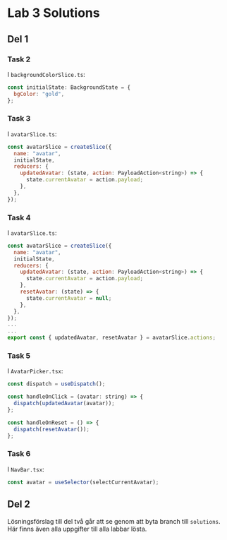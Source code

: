 # Lab 3 Solutions

## Del 1

### Task 2

I `backgroundColorSlice.ts`:

```javascript
const initialState: BackgroundState = {
  bgColor: "gold",
};
```

### Task 3

I `avatarSlice.ts`:

```javascript
const avatarSlice = createSlice({
  name: "avatar",
  initialState,
  reducers: {
    updatedAvatar: (state, action: PayloadAction<string>) => {
      state.currentAvatar = action.payload;
    },
  },
});
```

### Task 4

I `avatarSlice.ts`:

```javascript
const avatarSlice = createSlice({
  name: "avatar",
  initialState,
  reducers: {
    updatedAvatar: (state, action: PayloadAction<string>) => {
      state.currentAvatar = action.payload;
    },
    resetAvatar: (state) => {
      state.currentAvatar = null;
    },
  },
});
...
...
export const { updatedAvatar, resetAvatar } = avatarSlice.actions;
```

### Task 5

I `AvatarPicker.tsx`:

```javascript
const dispatch = useDispatch();

const handleOnClick = (avatar: string) => {
  dispatch(updatedAvatar(avatar));
};

const handleOnReset = () => {
  dispatch(resetAvatar());
};
```

### Task 6

I `NavBar.tsx`:

```javascript
const avatar = useSelector(selectCurrentAvatar);
```

## Del 2

Lösningsförslag till del två går att se genom att byta branch till `solutions`. Här finns även alla uppgifter till alla labbar lösta.
